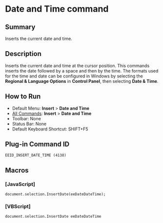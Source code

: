 # Date and Time command

## Summary

Inserts the current date and time.

## Description

Inserts the current date and time at the cursor position. This commands
inserts the date followed by a space and then by the time. The formats used
for the time and date can be configured in Windows by selecting the **Regional & Language Options** in **Control Panel**, then selecting **Date & Time**.

## How to Run

- Default Menu: **Insert** \> **Date and Time**
- [All Commands](../tools/all_commands): **Insert** \> **Date and Time**
- Toolbar: None
- Status Bar: None
- Default Keyboard Shortcut: SHIFT+F5

## Plug-in Command ID

```
EEID_INSERT_DATE_TIME (4138)```

## Macros

### \[JavaScript\]

```
document.selection.InsertDate(eeDateDateTime);
```

### \[VBScript\]

```
document.selection.InsertDate eeDateDateTime
```
